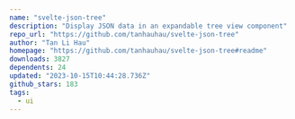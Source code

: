 ```yaml
---
name: "svelte-json-tree"
description: "Display JSON data in an expandable tree view component"
repo_url: "https://github.com/tanhauhau/svelte-json-tree"
author: "Tan Li Hau"
homepage: "https://github.com/tanhauhau/svelte-json-tree#readme"
downloads: 3827
dependents: 24
updated: "2023-10-15T10:44:28.736Z"
github_stars: 183
tags: 
  - ui
---
```

